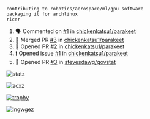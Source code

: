 ```
contributing to robotics/aerospace/ml/gpu software
packaging it for archlinux
ricer
```

<!--START_SECTION:activity-->
1. 🗣 Commented on [#1](https://github.com/chickenkatsu1/parakeet/issues/1) in [chickenkatsu1/parakeet](https://github.com/chickenkatsu1/parakeet)
2. 🎉 Merged PR [#3](https://github.com/chickenkatsu1/parakeet/pull/3) in [chickenkatsu1/parakeet](https://github.com/chickenkatsu1/parakeet)
3. 💪 Opened PR [#2](https://github.com/chickenkatsu1/parakeet/pull/2) in [chickenkatsu1/parakeet](https://github.com/chickenkatsu1/parakeet)
4. ❗️ Opened issue [#1](https://github.com/chickenkatsu1/parakeet/issues/1) in [chickenkatsu1/parakeet](https://github.com/chickenkatsu1/parakeet)
5. 💪 Opened PR [#3](https://github.com/stevesdawg/govstat/pull/3) in [stevesdawg/govstat](https://github.com/stevesdawg/govstat)
<!--END_SECTION:activity-->


![statz](https://github-readme-stats.vercel.app/api?username=acxz&include_all_commits=true&show_icons=true)

<p><img align="center" src="https://github-readme-streak-stats.herokuapp.com/?user=acxz&" alt="acxz" /></p>

[![trophy](https://github-profile-trophy.vercel.app/?username=acxz)](https://github.com/ryo-ma/github-profile-trophy)

[![lngwgez](https://github-readme-stats.vercel.app/api/top-langs/?username=acxz&layout=compact)](https://github.com/acxz/github-readme-stats)
